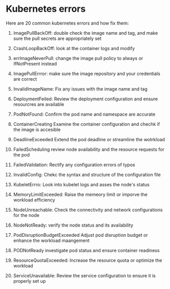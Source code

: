 # Kubernetes errors

Here are 20 common kubernetes errors and how fix them:

1. ImagePullBackOff: double check the image name and tag, and make sure the pull secrets are appropriately set

2. CrashLoopBackOff: look at the container logs and modify

3. errImageNeverPull: change the image pull policy to always or IfNotPresent instead

4. ImagePullErrror: make sure the image repository and your credentials are correct

5. InvalidImageName: Fix any issues with the image name and tag

6. DeploymentFeiled: Review the deployment configuration and ensure resourcres are available

7. PodNotFound: Confirm the pod name and namespace are accurate

8. ContainerCreating Examine the container configuration and chechk if the image is accesible

9. DeadlineExceeded Extend the pod deadline or streamline the wotrkload

10. FailedScheduling review node availability and the resource requests for the pod

11. FailedValidation: Rectify any configuration errors of typos

12. InvalidConfig: Chekc the syntax and structure of the configuration file

13. KubeletErrro: Look into kubelet logs and asses the node's status

14. MemoryLimitExceeded: Raise the memeory limit or imporve the workload efficiency

15. NodeUnreachable: Check the connectivity and network configurations for the node

16. NodeNotReady: verify the node status and its availability

17. PodDisruptionBudgetExceeded Adjust pod disruption budget or enhance the workload maangement

18. PODNotReady investigate pod status and ensure container readiness

19. ResourceQuotaExceeded: Increase the resource quota or optimize the workload

20. ServiceUnavailable: Review the service configuration to ensure it is properly set up
